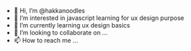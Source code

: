 - 👋 Hi, I’m @hakkanoodles
- 👀 I’m interested in javascript learning for ux design purpose
- 🌱 I’m currently learning ux design basics
- 💞️ I’m looking to collaborate on ...
- 📫 How to reach me ...

<!---
hakkanoodles/hakkanoodles is a ✨ special ✨ repository because its `README.md` (this file) appears on your GitHub profile.
You can click the Preview link to take a look at your changes.
--->
